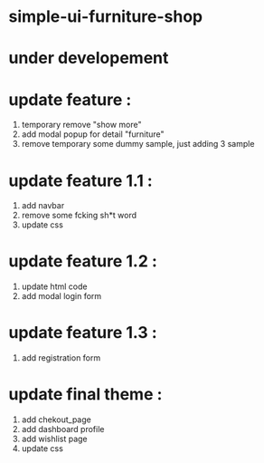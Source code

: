 # simple-ui-furniture-shop
# under developement
# update feature :
  1. temporary remove "show more"
  2. add modal popup for detail "furniture"
  3. remove temporary some dummy sample, just adding 3 sample
# update feature 1.1 :
  1. add navbar
  2. remove some fcking sh*t word
  3. update css
# update feature 1.2 :
  1. update html code
  2. add modal login form
# update feature 1.3 :
  1. add registration form
# update final theme : 
  1. add chekout_page
  2. add dashboard profile
  3. add wishlist page
  4. update css
